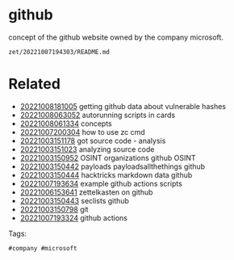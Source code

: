 # github

concept of the github website owned by the company microsoft.

` zet/20221007194303/README.md `

# Related

- [20221008181005](/zet/20221008181005/README.md) getting github data about vulnerable hashes
- [20221008063052](/zet/20221008063052/README.md) autorunning scripts in cards
- [20221008061334](/zet/20221008061334/README.md) concepts
- [20221007200304](/zet/20221007200304/README.md) how to use zc cmd
- [20221003151178](/zet/20221003151178/README.md) got source code - analysis
- [20221003151023](/zet/20221003151023/README.md) analyzing source code
- [20221003150952](/zet/20221003150952/README.md) OSINT organizations github OSINT
- [20221003150442](/zet/20221003150442/README.md) payloads payloadsallthethings github
- [20221003150444](/zet/20221003150444/README.md) hacktricks markdown data github
- [20221007193634](/zet/20221007193634/README.md) example github actions scripts
- [20221006153641](/zet/20221006153641/README.md) zettelkasten on github
- [20221003150443](/zet/20221003150443/README.md) seclists github
- [20221003150798](/zet/20221003150798/README.md) git
- [20221007193324](/zet/20221007193324/README.md) github actions

Tags:

    #company #microsoft
